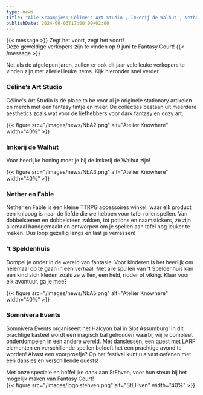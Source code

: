 ```yaml
--- 
type: news 
title: "Alle Kraampjes: Céline's Art Studio , Imkerij de Walhut , Nether & Fable, t Speldenhuis, Somnivera Events." 
publishDate: 2024-06-03T17:00:00+02:00 
--- 
```


{{< message >}}
Zegt het voort, zegt het voort!\
Deze geweldige verkopers zijn te vinden op 9 juni te Fantasy Court! 
{{< /message >}}

Net als de afgelopen jaren, zullen er ook dit jaar vele leuke verkopers te vinden zijn met allerlei leuke items. Kijk hieronder snel verder

### Céline’s Art Studio
Céline's Art Studio is dé place to be voor al je originele stationary artikelen en merch met een fantasy tintje en meer. De collecties bestaan uit meerdere aesthetics zoals wat voor de liefhebbers voor dark fantasy en cozy art.

{{< figure src="/images/news/NbA2.png" alt="Atelier Knowhere" width="40%" >}}
### Imkerij de Walhut
Voor heerlijke honing moet je bij de Imkerij de Walhut zijn!

{{< figure src="/images/news/NbA3.png" alt="Atelier Knowhere" width="40%" >}}
### Nether en Fable
Nether en Fable is een kleine TTRPG accessoires winkel, waar elk product een knipoog is naar de liefde die we hebben voor tafel rollenspellen. Van dobbelstenen en dobbelsteen zakken, tot potions en naamstickers, ze zijn allemaal handgemaakt en ontworpen om je spellen aan tafel nog leuker te maken. Dus loop gezellig langs en laat je verrassen!

### 't Speldenhuis
Dompel je onder in de wereld van fantasie. Voor kinderen is het heerlijk om helemaal op te gaan in een verhaal. Met alle spullen van 't Speldenhuis kan een kind zich kleden zoals ze willen, een held, ridder of viking. Klaar voor elk avontuur, ga je mee?

{{< figure src="/images/news/NbA5.png" alt="Atelier Knowhere" width="40%" >}}
### Somnivera Events 
Somnivera Events organiseert het Halcyon bal in Slot Assumburg! In dit prachtige kasteel wordt een magisch bal gehouden waarbij wij je compleet onderdompelen in een andere wereld. Met danslessen, een quest met LARP elementen en verschillende spellen belooft het een prachtige avond te worden! Alvast een voorproefje? Op het festival kunt u alvast oefenen met een dansles en verschillende quests!

Met onze speciale en hoffelijke dank aan StEhven, voor hun steun bij het mogelijk maken van Fantasy Court!\
{{< figure src="/images/logo stehven.png" alt="StEHven" width="40%" >}}
